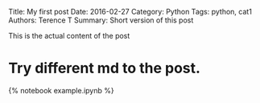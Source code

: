 Title: My first post
Date: 2016-02-27
Category: Python
Tags: python, cat1
Authors: Terence T
Summary: Short version of this post

This is the actual content of the post 

# Try different md to the post.

{% notebook example.ipynb %}